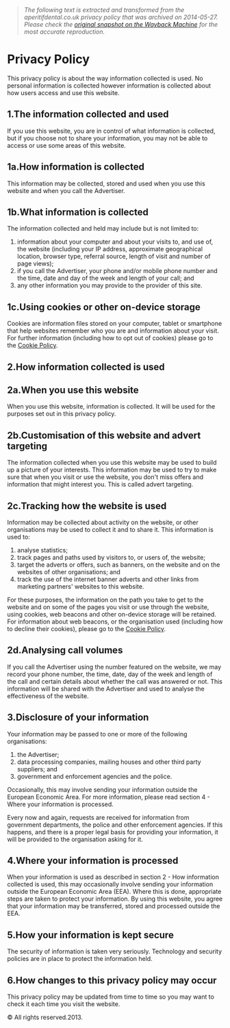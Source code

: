 > *The following text is extracted and transformed from the aperitifdental.co.uk privacy policy that was archived on 2014-05-27. Please check the [original snapshot on the Wayback Machine](https://web.archive.org/web/20140527000236id_/http%3A//static01.cdn.ybsitecenter.com/template/html/privacy-policy.html%3Fv%3Dv4.17.6) for the most accurate reproduction.*

# Privacy Policy

This privacy policy is about the way information collected is used. No personal information is collected however information is collected about how users access and use this website.

## 1.The information collected and used

If you use this website, you are in control of what information is collected, but if you choose not to share your information, you may not be able to access or use some areas of this website.

## 1a.How information is collected

This information may be collected, stored and used when you use this website and when you call the Advertiser.

## 1b.What information is collected

The information collected and held may include but is not limited to: 

  1. information about your computer and about your visits to, and use of, the website (including your IP address, approximate geographical location, browser type, referral source, length of visit and number of page views);
  2. if you call the Advertiser, your phone and/or mobile phone number and the time, date and day of the week and length of your call; and
  3. any other information you may provide to the provider of this site.



## 1c.Using cookies or other on-device storage

Cookies are information files stored on your computer, tablet or smartphone that help websites remember who you are and information about your visit. For further information (including how to opt out of cookies) please go to the [Cookie Policy](http://static01.cdn.ybsitecenter.com/template/html/cookie-policy.html).

## 2.How information collected is used

## 2a.When you use this website

When you use this website, information is collected. It will be used for the purposes set out in this privacy policy.

## 2b.Customisation of this website and advert targeting

The information collected when you use this website may be used to build up a picture of your interests. This information may be used to try to make sure that when you visit or use the website, you don't miss offers and information that might interest you. This is called advert targeting.

## 2c.Tracking how the website is used

Information may be collected about activity on the website, or other organisations may be used to collect it and to share it. This information is used to: 

  1. analyse statistics;
  2. track pages and paths used by visitors to, or users of, the website;
  3. target the adverts or offers, such as banners, on the website and on the websites of other organisations; and
  4. track the use of the internet banner adverts and other links from marketing partners' websites to this website.



For these purposes, the information on the path you take to get to the website and on some of the pages you visit or use through the website, using cookies, web beacons and other on-device storage will be retained. For information about web beacons, or the organisation used (including how to decline their cookies), please go to the [Cookie Policy](http://static01.cdn.ybsitecenter.com/template/html/cookie-policy.html).

## 2d.Analysing call volumes

If you call the Advertiser using the number featured on the website, we may record your phone number, the time, date, day of the week and length of the call and certain details about whether the call was answered or not. This information will be shared with the Advertiser and used to analyse the effectiveness of the website.

## 3.Disclosure of your information

Your information may be passed to one or more of the following organisations:

  1. the Advertiser;
  2. data processing companies, mailing houses and other third party suppliers; and
  3. government and enforcement agencies and the police.  




Occasionally, this may involve sending your information outside the European Economic Area. For more information, please read section 4 - Where your information is processed.

Every now and again, requests are received for information from government departments, the police and other enforcement agencies. If this happens, and there is a proper legal basis for providing your information, it will be provided to the organisation asking for it.

## 4.Where your information is processed

When your information is used as described in section 2 - How information collected is used, this may occasionally involve sending your information outside the European Economic Area (EEA). Where this is done, appropriate steps are taken to protect your information. By using this website, you agree that your information may be transferred, stored and processed outside the EEA.

## 5.How your information is kept secure

The security of information is taken very seriously. Technology and security policies are in place to protect the information held.

## 6.How changes to this privacy policy may occur

This privacy policy may be updated from time to time so you may want to check it each time you visit the website.

© All rights reserved.2013.
